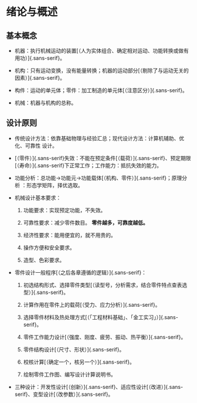 绪论与概述
==========

基本概念
--------

-   机器：执行机械运动的装置[（人为实体组合、确定相对运动、功能转换或做有用功）]{.sans-serif}。

-   机构：只有运动变换，没有能量转换；机器的运动部分[（剔除了与运动无关的因素）]{.sans-serif}。

-   构件：运动的单元体；零件：加工制造的单元体[（注意区分）]{.sans-serif}。

-    机械：机器与机构的总称。

设计原则
--------

-   传统设计方法：依靠基础物理与经验汇总；现代设计方法：计算机辅助、优化、可靠性
    设计。

-   [（零件）]{.sans-serif}失效：不能在预定条件[（载荷）]{.sans-serif}、预定期限[（寿命）]{.sans-serif}下正常工作；工作能力：抵抗失效的能力。

-   
    功能分析：总功能$\to$功能元$\to$功能载体[（机构、零件）]{.sans-serif}；原理分析
    ：形态学矩阵，择优选取。

-   机械设计基本要求：

    1.  功能要求：实现预定功能，不失效。

    2.  可靠性要求：减少零件数目。 **零件越多，可靠度越低。**

    3.  经济性要求：能用便宜的，就不用贵的。

    4.   操作方便和安全要求。

    5.   造型、色彩要求。

-   零件设计一般程序[（之后各章遵循的逻辑）]{.sans-serif}：

    1.  初选结构形式、选择零件类型[（读型号，分析需求，结合零件特点查表选型）]{.sans-serif}。

    2.  计算作用在零件上的载荷[（受力、应力分析）]{.sans-serif}。

    3.  选择零件材料及热处理方式[（「工程材料基础」、「金工实习」）]{.sans-serif}。

    4.  零件工作能力设计[（强度、刚度、疲劳、振动、热平衡）]{.sans-serif}。

    5.  零件结构设计[（尺寸、形状）]{.sans-serif}。

    6.  校核计算[（确定一个，核另一个）]{.sans-serif}。

    7.   绘制零件工作图、编写设计计算说明书。

-   三种设计：开发性设计[（创新）]{.sans-serif}、适应性设计[（改进）]{.sans-serif}、变型设计[（改参数）]{.sans-serif}。
